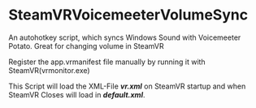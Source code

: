 # SteamVRVoicemeeterVolumeSync
An autohotkey script, which syncs Windows Sound with Voicemeeter Potato. Great for changing volume in SteamVR

Register the app.vrmanifest file manually by running it with SteamVR(vrmonitor.exe)

This Script will load the XML-File ***vr.xml*** on SteamVR startup and when SteamVR Closes will load in ***default.xml***.
